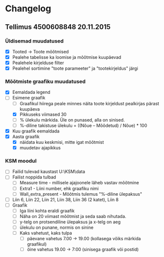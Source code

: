 # Changelog

## Tellimus 4500608848 20.11.2015

### Üldisemad muudatused

- [x] Tooted -> Toote mõõtmised
- [x] Pealehe tabelisse ka loomise ja mõõtmise kuupäevad
- [x] Pealehele kirjelduse filter
- [x] Pealehel sortimine "toote parameeter" ja "tootekirjeldus" järgi

### Mõõtmiste graafiku muudatused

- [x] Eemaldada legend
- [ ] Esimene graafik
    - [ ] Graafikul hiirega peale minnes näita toote kirjeldust pealkirjas pärast kuupäeva
    - [x] Pikkuseks viimased 30
    - [ ] % ülekulu märkida. Üle on punased, alla on sinised.
    - [ ] %-diline takistuse ülekulu = ((Nõue – Mõõdetud) / Nõue) * 100
- [x] Kuu graafik eemaldada
- [x] Aasta graafik
    - [x] näidata kuu keskmisi, mitte igat mõõtmist
    - [x] muudetav ajapikkus

### KSM moodul

- [ ] Failid tulevad kaustast U:\KSM\data
- [ ] Failist noppida tulbad
    - [ ] Measure time - millisele ajajoonele läheb vastav mõõtmine
    - [ ] Extra1 - Liini number, ehk graafiku nimi
    - [ ] Wall_extra_present - Mõõtmis tulemus "%-diline ülepaksus"
- [ ] Liin 6, Liin 22, Liin 21, Liin 38, Liin 36 (2 katet), Liin 8
- [ ] Graafik
    - [ ] Iga liini kohta eraldi graafik
    - [ ] Näha on 20 viimast mõõtmist ja seda saab nihutada.
    - [ ] y-telg on protsendiline ülepaksus ja x-telg on aeg
    - [ ] ülekulu on punane, normis on sinine
    - [ ] Kaks vahetust, kaks tulpa
        - [ ] päevane vahetus 7.00 -> 19.00 (kollasega võiks märkida graafikul)
        - [ ] öine vahetus 19.00 -> 7:00 (sinisega graafik või postid)
